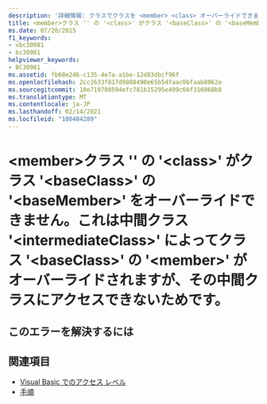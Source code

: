 ```yaml
---
description: '詳細情報: クラスでクラスを <member> <class> オーバーライドできません。 <baseMember> <baseClass> 中間クラス <intermediateClass> は <member> クラスでオーバーライドされますが、 <baseClass> アクセスできません。'
title: <member>クラス '' の '<class>' がクラス '<baseClass>' の '<baseMember>' をオーバーライドできません。これは中間クラス '<intermediateClass>' によってクラス '<baseClass>' の '<member>' がオーバーライドされますが、その中間クラスにアクセスできないためです。
ms.date: 07/20/2015
f1_keywords:
- vbc30981
- bc30981
helpviewer_keywords:
- BC30981
ms.assetid: fb68e246-c135-4e7a-a1be-12d83dbcf96f
ms.openlocfilehash: 2cc2633f817d9888490e65b5dfaac0bfaab8062e
ms.sourcegitcommit: 10e719780594efc781b15295e499c66f316068b8
ms.translationtype: MT
ms.contentlocale: ja-JP
ms.lasthandoff: 02/14/2021
ms.locfileid: "100484289"
---
```

# <a name="member-in-class-class-cannot-override-basemember-in-class-baseclass-because-an-intermediate-class-intermediateclass-overrides-member-in-class-baseclass-but-is-not-accessible"></a>\<member>クラス '' の '\<class>' がクラス '\<baseClass>' の '\<baseMember>' をオーバーライドできません。これは中間クラス '\<intermediateClass>' によってクラス '\<baseClass>' の '\<member>' がオーバーライドされますが、その中間クラスにアクセスできないためです。

## <a name="to-correct-this-error"></a>このエラーを解決するには

## <a name="see-also"></a>関連項目

- [Visual Basic でのアクセス レベル](../programming-guide/language-features/declared-elements/access-levels.md)
- [手順](../programming-guide/language-features/procedures/index.md)
